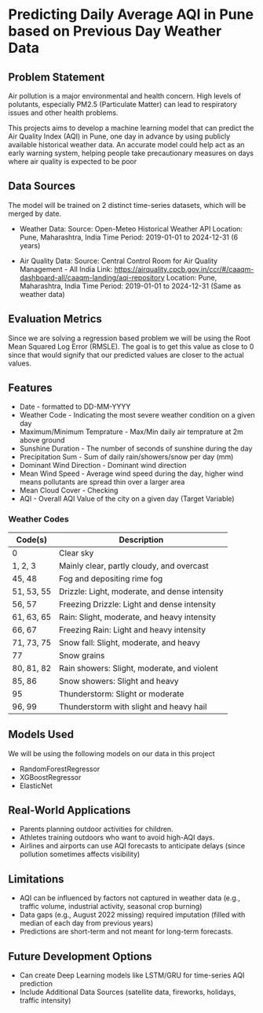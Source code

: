 # Predicting Daily Average AQI in Pune based on Previous Day Weather Data


## Problem Statement
Air pollution is a major environmental and health concern. High levels of polutants, especially PM2.5 (Particulate Matter) can lead to
respiratory issues and other health problems.

This projects aims to develop a machine learning model that can predict the Air Quality Index (AQI) in Pune, one day in advance by using publicly available historical weather data. An accurate model could help act as an early warning system, helping people take precautionary measures on days where air quality is expected to be poor


## Data Sources
The model will be trained on 2 distinct time-series datasets, which will be merged by date.
* Weather Data:
    Source: Open-Meteo Historical Weather API
    Location: Pune, Maharashtra, India
    Time Period: 2019-01-01 to 2024-12-31 (6 years)

* Air Quality Data:
    Source: Central Control Room for Air Quality Management - All India
    Link: https://airquality.cpcb.gov.in/ccr/#/caaqm-dashboard-all/caaqm-landing/aqi-repository
    Location: Pune, Maharashtra, India
    Time Period: 2019-01-01 to 2024-12-31 (Same as weather data)


## Evaluation Metrics
Since we are solving a regression based problem we will be using the Root Mean Squared Log Error (RMSLE). The goal is to get this value as close to 0 since that would signify that our predicted values are closer to the actual values.


## Features
* Date - formatted to DD-MM-YYYY
* Weather Code - Indicating the most severe weather condition on a given day
* Maximum/Minimum Temprature - Max/Min daily air temprature at 2m above ground
* Sunshine Duration - The number of seconds of sunshine during the day
* Precipitation Sum - Sum of daily rain/showers/snow per day (mm)
* Dominant Wind Direction - Dominant wind direction
* Mean Wind Speed - Average wind speed during the day, higher wind means pollutants are spread thin over a larger area
* Mean Cloud Cover - Checking
* AQI - Overall AQI Value of the city on a given day (Target Variable)

### Weather Codes

| Code(s)        | Description                                   |
|----------------|-----------------------------------------------|
| 0              | Clear sky                                    |
| 1, 2, 3        | Mainly clear, partly cloudy, and overcast     |
| 45, 48         | Fog and depositing rime fog                   |
| 51, 53, 55     | Drizzle: Light, moderate, and dense intensity |
| 56, 57         | Freezing Drizzle: Light and dense intensity   |
| 61, 63, 65     | Rain: Slight, moderate, and heavy intensity   |
| 66, 67         | Freezing Rain: Light and heavy intensity      |
| 71, 73, 75     | Snow fall: Slight, moderate, and heavy        |
| 77             | Snow grains                                   |
| 80, 81, 82     | Rain showers: Slight, moderate, and violent   |
| 85, 86         | Snow showers: Slight and heavy                |
| 95             | Thunderstorm: Slight or moderate              |
| 96, 99         | Thunderstorm with slight and heavy hail       |



## Models Used
We will be using the following models on our data in this project
* RandomForestRegressor
* XGBoostRegressor
* ElasticNet


## Real-World Applications
* Parents planning outdoor activities for children.
* Athletes training outdoors who want to avoid high-AQI days.
* Airlines and airports can use AQI forecasts to anticipate delays (since pollution sometimes affects visibility)


## Limitations
* AQI can be influenced by factors not captured in weather data (e.g., traffic volume, industrial activity, seasonal crop burning)
* Data gaps (e.g., August 2022 missing) required imputation (filled with median of each day from previous years)
* Predictions are short-term and not meant for long-term forecasts.


## Future Development Options
* Can create Deep Learning models like LSTM/GRU for time-series AQI prediction
* Include Additional Data Sources (satellite data, fireworks, holidays, traffic intensity)